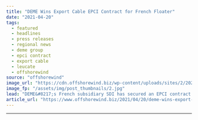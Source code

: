 ```yaml
---
title: "DEME Wins Export Cable EPCI Contract for French Floater"
date: "2021-04-20"
tags: 
  - featured
  - headlines
  - press releases
  - regional news
  - deme group
  - epci contract
  - export cable
  - leucate
  - offshorewind
source: "offshorewind"
image_url: "https://cdn.offshorewind.biz/wp-content/uploads/sites/2/2021/04/20085503/DEME-Wins-Export-Cable-EPCI-Contract-for-French-Floater.jpg"
image_fp: "/assets/img/post_thumbnails/2.jpg"
lead: "DEME&#8217;s French subsidiary SDI has secured an EPCI contract in a consortium with JDR"
article_url: "https://www.offshorewind.biz/2021/04/20/deme-wins-export-cable-epci-contract-for-french-floater/"
---
```


---
